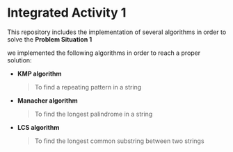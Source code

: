 # Integrated Activity 1 

This repository includes the implementation of several algorithms in order to solve the **Problem Situation 1**


we implemented the following algorithms in order to reach a proper solution:

- **KMP algorithm**
	> To find a repeating pattern in a string

- **Manacher algorithm**
	> To find the longest palindrome in a string

- **LCS algorithm**
	> To find the longest common substring between two strings
